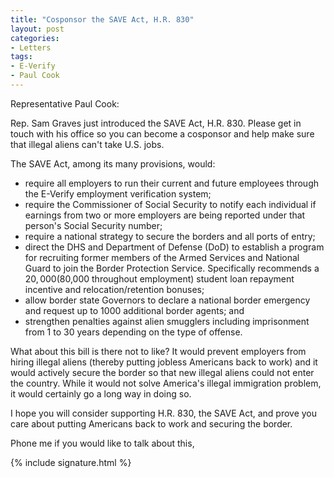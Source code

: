 ```yaml
---
title: "Cosponsor the SAVE Act, H.R. 830"
layout: post
categories:
- Letters
tags:
- E-Verify
- Paul Cook
---
```


Representative Paul Cook:

Rep. Sam Graves just introduced the SAVE Act, H.R. 830. Please get in touch with his office so you can become a cosponsor and help make sure that illegal aliens can't take U.S. jobs.

The SAVE Act, among its many provisions, would:

- require all employers to run their current and future employees through the E-Verify employment verification system;
- require the Commissioner of Social Security to notify each individual if earnings from two or more employers are being reported under that person's Social Security number;
- require a national strategy to secure the borders and all ports of entry;
- direct the DHS and Department of Defense (DoD) to establish a program for recruiting former members of the Armed Services and National Guard to join the Border Protection Service. Specifically recommends a $20,000 ($80,000 throughout employment) student loan repayment incentive and relocation/retention bonuses;
- allow border state Governors to declare a national border emergency and request up to 1000 additional border agents; and
- strengthen penalties against alien smugglers including imprisonment from 1 to 30 years depending on the type of offense.

What about this bill is there not to like? It would prevent employers from hiring illegal aliens (thereby putting jobless Americans back to work) and it would actively secure the border so that new illegal aliens could not enter the country. While it would not solve America's illegal immigration problem, it would certainly go a long way in doing so.

I hope you will consider supporting H.R. 830, the SAVE Act, and prove you care about putting Americans back to work and securing the border.

Phone me if you would like to talk about this,

{% include signature.html %}
